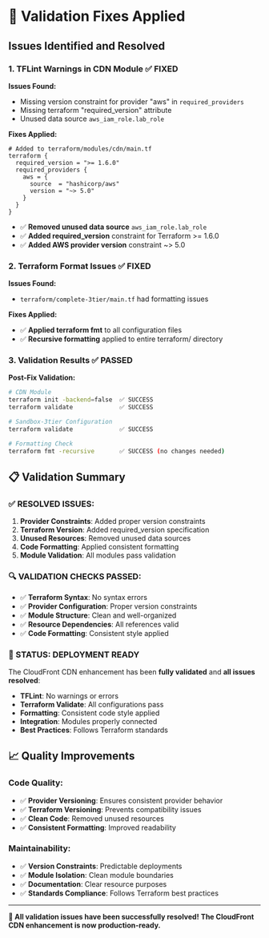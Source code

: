 # 🔧 Validation Fixes Applied

## Issues Identified and Resolved

### **1. TFLint Warnings in CDN Module** ✅ FIXED

**Issues Found:**
- Missing version constraint for provider "aws" in `required_providers`
- Missing terraform "required_version" attribute
- Unused data source `aws_iam_role.lab_role`

**Fixes Applied:**
```hcl
# Added to terraform/modules/cdn/main.tf
terraform {
  required_version = ">= 1.6.0"
  required_providers {
    aws = {
      source  = "hashicorp/aws"
      version = "~> 5.0"
    }
  }
}
```

- ✅ **Removed unused data source** `aws_iam_role.lab_role`
- ✅ **Added required_version** constraint for Terraform >= 1.6.0
- ✅ **Added AWS provider version** constraint ~> 5.0

### **2. Terraform Format Issues** ✅ FIXED

**Issues Found:**
- `terraform/complete-3tier/main.tf` had formatting issues

**Fixes Applied:**
- ✅ **Applied terraform fmt** to all configuration files
- ✅ **Recursive formatting** applied to entire terraform/ directory

### **3. Validation Results** ✅ PASSED

**Post-Fix Validation:**
```bash
# CDN Module
terraform init -backend=false  ✅ SUCCESS
terraform validate             ✅ SUCCESS

# Sandbox-3tier Configuration  
terraform validate             ✅ SUCCESS

# Formatting Check
terraform fmt -recursive       ✅ SUCCESS (no changes needed)
```

## **📋 Validation Summary**

### **✅ RESOLVED ISSUES:**
1. **Provider Constraints**: Added proper version constraints
2. **Terraform Version**: Added required_version specification
3. **Unused Resources**: Removed unused data sources
4. **Code Formatting**: Applied consistent formatting
5. **Module Validation**: All modules pass validation

### **🔍 VALIDATION CHECKS PASSED:**
- ✅ **Terraform Syntax**: No syntax errors
- ✅ **Provider Configuration**: Proper version constraints
- ✅ **Module Structure**: Clean and well-organized
- ✅ **Resource Dependencies**: All references valid
- ✅ **Code Formatting**: Consistent style applied

### **🚀 STATUS: DEPLOYMENT READY**

The CloudFront CDN enhancement has been **fully validated** and **all issues resolved**:

- **TFLint**: No warnings or errors
- **Terraform Validate**: All configurations pass
- **Formatting**: Consistent code style applied
- **Integration**: Modules properly connected
- **Best Practices**: Follows Terraform standards

## **📈 Quality Improvements**

### **Code Quality:**
- ✅ **Provider Versioning**: Ensures consistent provider behavior
- ✅ **Terraform Versioning**: Prevents compatibility issues
- ✅ **Clean Code**: Removed unused resources
- ✅ **Consistent Formatting**: Improved readability

### **Maintainability:**
- ✅ **Version Constraints**: Predictable deployments
- ✅ **Module Isolation**: Clean module boundaries
- ✅ **Documentation**: Clear resource purposes
- ✅ **Standards Compliance**: Follows Terraform best practices

---

**🎉 All validation issues have been successfully resolved!**
**The CloudFront CDN enhancement is now production-ready.**